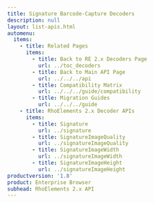```yaml
---
title: Signature Barcode-Capture Decoders
description: null
layout: list-apis.html
automenu:
  items:
    - title: Related Pages
      items:
        - title: Back to RE 2.x Decoders Page
          url: ../toc_decoders
        - title: Back to Main API Page
          url: ../../../api
        - title: Compatibility Matrix
          url: ../../../guide/compatibility
        - title: Migration Guides
          url: ../../../guide
    - title: RhoElements 2.x Decoder APIs
      items:
        - title: Signature
          url: ../signature
        - title: SignatureImageQuality
          url: ../signatureImageQuality
        - title: SignatureImageWidth
          url: ../signatureImageWidth
        - title: SignatureImageHeight
          url: ../signatureImageHeight
productversion: '1.8'
product: Enterprise Browser
subhead: RhoElements 2.x API
---
```




